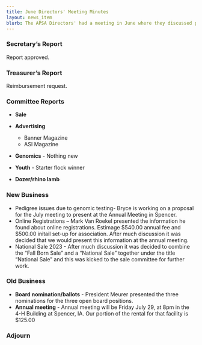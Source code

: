```yaml
---
title: June Directors' Meeting Minutes
layout: news_item
blurb: The APSA Directors' had a meeting in June where they discussed pedigree issues, online registration, and the national sale/meeting
---
```



### Secretary’s Report

Report approved.

### Treasurer’s Report

Reimbursement request.

### Committee Reports

* **Sale**

* **Advertising**
  * Banner Magazine
  * ASI Magazine

* **Genomics** - Nothing new
  
* **Youth** - Starter flock winner

* **Dozer/rhino lamb**

### New Business

* Pedigree issues due to genomic testing- Bryce is working on a proposal for the July meeting to present at the Annual Meeting in Spencer. 
* Online Registrations – Mark Van Roekel presented the information he found about online registrations. Estimage $540.00 annual fee and $500.00 initail set-up for association. After much discussion it was decided that we would present this information at the annual meeting. 
*	National Sale 2023 - After much discussion it was decided to combine the “Fall Born Sale” and a “National Sale” together under the title “National Sale” and this was kicked to the sale committee for further work. 

### Old Business

* **Board nomination/ballots** - President Meurer presented the three nominations for the three open board positions. 
* **Annual meeting** - Annual meeting will be Friday July 29, at 8pm in the 4-H Building at Spencer, IA. Our portion of the rental for that facility is $125.00

### Adjourn
